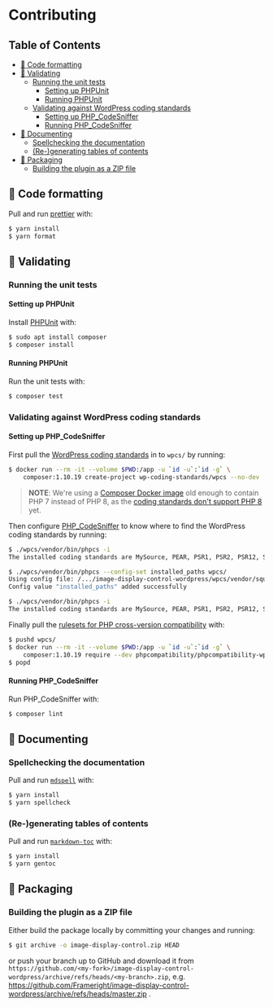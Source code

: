 # Contributing

## Table of Contents

<!-- toc -->

- [:floppy_disk: Code formatting](#floppy_disk-code-formatting)
- [:memo: Validating](#memo-validating)
  * [Running the unit tests](#running-the-unit-tests)
    + [Setting up PHPUnit](#setting-up-phpunit)
    + [Running PHPUnit](#running-phpunit)
  * [Validating against WordPress coding standards](#validating-against-wordpress-coding-standards)
    + [Setting up PHP_CodeSniffer](#setting-up-php_codesniffer)
    + [Running PHP_CodeSniffer](#running-php_codesniffer)
- [:bookmark_tabs: Documenting](#bookmark_tabs-documenting)
  * [Spellchecking the documentation](#spellchecking-the-documentation)
  * [(Re-)generating tables of contents](#re-generating-tables-of-contents)
- [:gift: Packaging](#gift-packaging)
  * [Building the plugin as a ZIP file](#building-the-plugin-as-a-zip-file)

<!-- tocstop -->

## :floppy_disk: Code formatting

Pull and run [prettier](https://github.com/prettier/plugin-php) with:

```bash
$ yarn install
$ yarn format
```

## :memo: Validating

### Running the unit tests

#### Setting up PHPUnit

Install [PHPUnit](https://phpunit.readthedocs.io/en/9.5/installation.html)
with:

```bash
$ sudo apt install composer
$ composer install
```

#### Running PHPUnit

Run the unit tests with:

```bash
$ composer test
```

### Validating against WordPress coding standards

#### Setting up PHP_CodeSniffer

First pull the
[WordPress coding standards](https://github.com/WordPress/WordPress-Coding-Standards)
in to `wpcs/` by running:

```bash
$ docker run --rm -it --volume $PWD:/app -u `id -u`:`id -g` \
    composer:1.10.19 create-project wp-coding-standards/wpcs --no-dev
```

> **NOTE**: We're using a
> [Composer Docker image](https://hub.docker.com/_/composer/) old enough to
> contain PHP 7 instead of PHP 8, as the
> [coding standards don't support PHP 8](https://github.com/WordPress/WordPress-Coding-Standards/issues/2070)
> yet.

Then configure [PHP_CodeSniffer](https://github.com/squizlabs/PHP_CodeSniffer)
to know where to find the WordPress coding standards by running:

```bash
$ ./wpcs/vendor/bin/phpcs -i
The installed coding standards are MySource, PEAR, PSR1, PSR2, PSR12, Squiz and Zend

$ ./wpcs/vendor/bin/phpcs --config-set installed_paths wpcs/
Using config file: /.../image-display-control-wordpress/wpcs/vendor/squizlabs/php_codesniffer/CodeSniffer.conf
Config value "installed_paths" added successfully

$ ./wpcs/vendor/bin/phpcs -i
The installed coding standards are MySource, PEAR, PSR1, PSR2, PSR12, Squiz, Zend, WordPress, WordPress-Core, WordPress-Docs and WordPress-Extra
```

Finally pull the
[rulesets for PHP cross-version compatibility](https://github.com/PHPCompatibility/PHPCompatibilityWP)
with:

```bash
$ pushd wpcs/
$ docker run --rm -it --volume $PWD:/app -u `id -u`:`id -g` \
    composer:1.10.19 require --dev phpcompatibility/phpcompatibility-wp:"*"
$ popd
```

#### Running PHP_CodeSniffer

Run PHP_CodeSniffer with:

```bash
$ composer lint
```

## :bookmark_tabs: Documenting

### Spellchecking the documentation

Pull and run [`mdspell`](https://github.com/lukeapage/node-markdown-spellcheck)
with:

```bash
$ yarn install
$ yarn spellcheck
```

### (Re-)generating tables of contents

Pull and run [`markdown-toc`](https://github.com/jonschlinkert/markdown-toc)
with:

```bash
$ yarn install
$ yarn gentoc
```

## :gift: Packaging

### Building the plugin as a ZIP file

Either build the package locally by committing your changes and running:

```bash
$ git archive -o image-display-control.zip HEAD
```

or push your branch up to GitHub and download it from
`https://github.com/<my-fork>/image-display-control-wordpress/archive/refs/heads/<my-branch>.zip`,
e.g.
https://github.com/Frameright/image-display-control-wordpress/archive/refs/heads/master.zip
.
